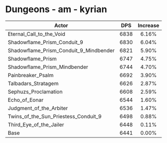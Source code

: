 # Dungeons - am - kyrian
| Actor | DPS | Increase |
|---|:---:|:---:|
|Eternal_Call_to_the_Void|6838|6.16%|
|Shadowflame_Prism_Conduit_9|6830|6.04%|
|Shadowflame_Prism_Conduit_9_Mindbender|6821|5.90%|
|Shadowflame_Prism|6747|4.75%|
|Shadowflame_Prism_Mindbender|6744|4.70%|
|Painbreaker_Psalm|6692|3.90%|
|Talbadars_Stratagem|6626|2.87%|
|Sephuzs_Proclamation|6608|2.59%|
|Echo_of_Eonar|6544|1.60%|
|Judgment_of_the_Arbiter|6536|1.47%|
|Twins_of_the_Sun_Priestess_Conduit_9|6498|0.88%|
|Third_Eye_of_the_Jailer|6448|0.11%|
|Base|6441|0.00%|
